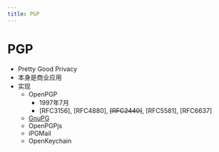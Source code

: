 ```yaml
---
title: PGP
---
```


# PGP

- Pretty Good Privacy
- 本身是商业应用
- 实现
  - OpenPGP
    - 1997年7月
    - [RFC3156], [RFC4880], ~~[RFC2440]~~, [RFC5581], [RFC6637]
  - [GnuPG](./gpg.md)
  - OpenPGPjs
  - iPGMail
  - OpenKeychain
